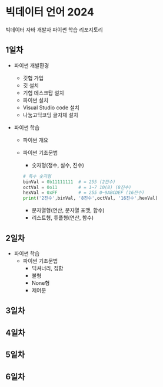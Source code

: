 # 빅데이터 언어 2024
빅데이터 자바 개발자 파이썬 학습 리포지토리

## 1일차
- 파이썬 개발환경 
    - 깃헙 가입
    - 깃 설치
    - 기헙 데스크탑 설치
    - 파이썬 설치
    - Visual Studio code 설치
    - 나눔고딕코딩 글자체 설치

- 파이썬 학습   
    - 파이썬 개요
    - 파이썬 기초문법
        - 숫자형(정수, 실수, 진수)

        ```python
        # 특수 숫자형
        binVal = 0b11111111  # = 255 (2진수)
        octVal = 0o11        # = 1~7 10(8) (8진수)
        hexVal = 0xFF        # = 255 0~9ABCDEF (16진수)
        print('2진수',binVal, '8진수',octVal, '16진수',hexVal)
        ```
        - 문자열형(연산, 문자열 포맷, 함수)
        - 리스트형, 튜플형(연산, 함수)

## 2일차
- 파이썬 학습
    - 파이썬 기초문법
        - 딕셔너리, 집합
        - 불형
        - None형
        - 제어문
## 3일차

## 4일차

## 5일차

## 6일차
